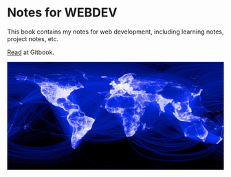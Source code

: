 # Notes for WEBDEV

This book contains my notes for web development, including learning notes, project notes, etc.

[Read](https://www.gitbook.com/book/weicliu/webdev/details) at Gitbook.

![Image courtesy of facebook](facebook_map.jpg)